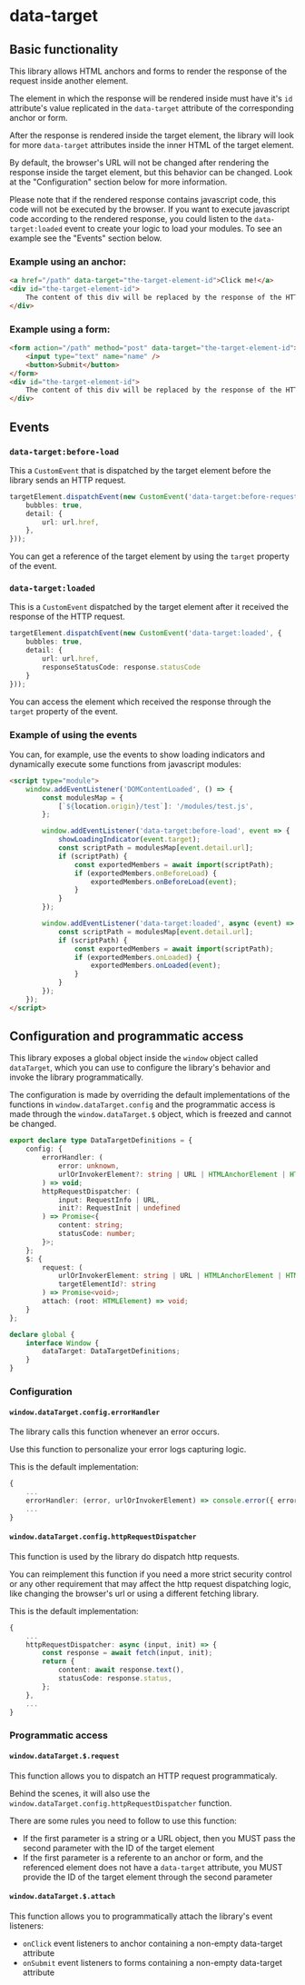 # data-target

## Basic functionality

This library allows HTML anchors and forms to render the response of the request inside another element.

The element in which the response will be rendered inside must have it's `id` attribute's value replicated in the `data-target` attribute of the corresponding anchor or form.

After the response is rendered inside the target element, the library will look for more `data-target` attributes inside the inner HTML of the target element.

By default, the browser's URL will not be changed after rendering the response inside the target element, but this behavior can be changed. Look at the "Configuration" section below for more information.

Please note that if the rendered response contains javascript code, this code will not be executed by the browser. If you want to execute javascript code according to the rendered response, you could listen to the `data-target:loaded` event to create your logic to load your modules. To see an example see the "Events" section below.

### Example using an anchor:

``` HTML
<a href="/path" data-target="the-target-element-id">Click me!</a>
<div id="the-target-element-id">
    The content of this div will be replaced by the response of the HTTP request
</div>
```

### Example using a form:

``` HTML
<form action="/path" method="post" data-target="the-target-element-id">
    <input type="text" name="name" />
    <button>Submit</button>
</form>
<div id="the-target-element-id">
    The content of this div will be replaced by the response of the HTTP request
</div>
```

## Events

### `data-target:before-load`

This a `CustomEvent` that is dispatched by the target element before the library sends an HTTP request.

``` Typescript
targetElement.dispatchEvent(new CustomEvent('data-target:before-request', {
    bubbles: true,
    detail: {
        url: url.href,
    },
}));
```

You can get a reference of the target element by using the `target` property of the event.

### `data-target:loaded`

This is a `CustomEvent` dispatched by the target element after it received the response of the HTTP request.

``` Typescript
targetElement.dispatchEvent(new CustomEvent('data-target:loaded', {
    bubbles: true,
    detail: {
        url: url.href,
        responseStatusCode: response.statusCode
    }
}));
```

You can access the element which received the response through the `target` property of the event.

### Example of using the events

You can, for example, use the events to show loading indicators and dynamically execute some functions from javascript modules:

``` HTML
<script type="module">
    window.addEventListener('DOMContentLoaded', () => {
        const modulesMap = {
            [`${location.origin}/test`]: '/modules/test.js',
        };

        window.addEventListener('data-target:before-load', event => {
            showLoadingIndicator(event.target);
            const scriptPath = modulesMap[event.detail.url];
            if (scriptPath) {
                const exportedMembers = await import(scriptPath);
                if (exportedMembers.onBeforeLoad) {
                    exportedMembers.onBeforeLoad(event);
                }
            }
        });

        window.addEventListener('data-target:loaded', async (event) => {
            const scriptPath = modulesMap[event.detail.url];
            if (scriptPath) {
                const exportedMembers = await import(scriptPath);
                if (exportedMembers.onLoaded) {
                    exportedMembers.onLoaded(event);
                }
            }
        });
    });
</script>
```

## Configuration and programmatic access

This library exposes a global object inside the `window` object called `dataTarget`, which you can use to configure the library's behavior and invoke the library programmatically.

The configuration is made by overriding the default implementations of the functions in `window.dataTarget.config` and the programmatic access is made through the `window.dataTarget.$` object, which is freezed and cannot be changed.

``` Typescript
export declare type DataTargetDefinitions = {
    config: {
        errorHandler: (
            error: unknown,
            urlOrInvokerElement?: string | URL | HTMLAnchorElement | HTMLFormElement
        ) => void;
        httpRequestDispatcher: (
            input: RequestInfo | URL,
            init?: RequestInit | undefined
        ) => Promise<{
            content: string;
            statusCode: number;
        }>;
    };
    $: {
        request: (
            urlOrInvokerElement: string | URL | HTMLAnchorElement | HTMLFormElement,
            targetElementId?: string
        ) => Promise<void>;
        attach: (root: HTMLElement) => void;
    }
};

declare global {
    interface Window {
        dataTarget: DataTargetDefinitions;
    }
}
```

### Configuration

#### `window.dataTarget.config.errorHandler`

The library calls this function whenever an error occurs.

Use this function to personalize your error logs capturing logic.

This is the default implementation:

``` Typescript
{
    ...
    errorHandler: (error, urlOrInvokerElement) => console.error({ error, urlOrInvokerElement }),
    ...
}
```

#### `window.dataTarget.config.httpRequestDispatcher`

This function is used by the library do dispatch http requests.

You can reimplement this function if you need a more strict security control or any other requirement that may affect the http request dispatching logic, like changing the browser's url or using a different fetching library.

This is the default implementation:

``` Typescript
{
    ...
    httpRequestDispatcher: async (input, init) => {
        const response = await fetch(input, init);
        return {
            content: await response.text(),
            statusCode: response.status,
        };
    },
    ...
}
```

### Programmatic access

#### `window.dataTarget.$.request`

This function allows you to dispatch an HTTP request programmaticaly.

Behind the scenes, it will also use the `window.dataTarget.config.httpRequestDispatcher` function.

There are some rules you need to follow to use this function:

- If the first parameter is a string or a URL object, then you MUST pass the second parameter with the ID of the target element
- If the first parameter is a referente to an anchor or form, and the referenced element does not have a `data-target` attribute, you MUST provide the ID of the target element through the second parameter

#### `window.dataTarget.$.attach`

This function allows you to programmatically attach the library's event listeners:

- `onClick` event listeners to anchor containing a non-empty data-target attribute
- `onSubmit` event listeners to forms containing a non-empty data-target attribute
